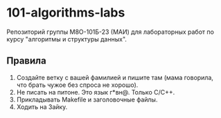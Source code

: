# 101-algorithms-labs
Репозиторий группы М8О-101Б-23 (МАИ) для лабораторных работ по курсу "алгоритмы и структуры данных".

## Правила
1. Создайте ветку с вашей фамилией и пишите там (мама говорила, что брать чужое без спроса не хорошо).
2. Не писать на питоне. Это язык г*вн@. Только C/C++.
3. Прикладывать Makefile и заголовочные файлы. 
4. Ходить на Зайку.